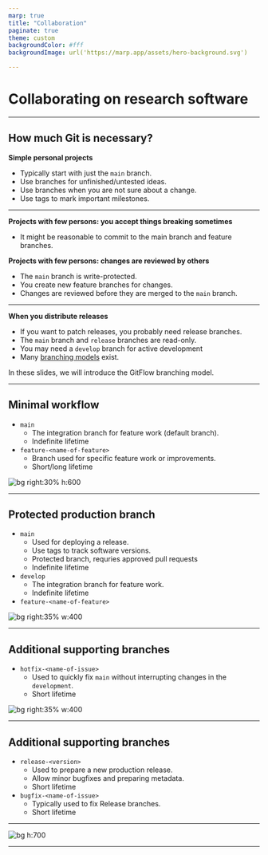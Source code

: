 ```yaml
---
marp: true
title: "Collaboration"
paginate: true
theme: custom
backgroundColor: #fff
backgroundImage: url('https://marp.app/assets/hero-background.svg')

---
```


# Collaborating on research software


---

## How much Git is necessary?

**Simple personal projects**
- Typically start with just the `main` branch.
- Use branches for unfinished/untested ideas.
- Use branches when you are not sure about a change.
- Use tags to mark important milestones.

---

**Projects with few persons: you accept things breaking sometimes**
- It might be reasonable to commit to the main branch and feature branches.  

**Projects with few persons: changes are reviewed by others**
- The `main` branch is write-protected.
- You create new feature branches for changes.
- Changes are reviewed before they are merged to the `main` branch.

---

**When you distribute releases**
- If you want to patch releases, you probably need release branches.
- The `main` branch and `release` branches are read-only.
- You may need a `develop` branch for active development
- Many [branching models](https://coderefinery.github.io/git-branch-design/05-branching-models/) exist.

In these slides, we will introduce the GitFlow branching model.

---

## Minimal workflow

- `main`
    - The integration branch for feature work (default branch).
    - Indefinite lifetime
- `feature-<name-of-feature>`  
    - Branch used for specific feature work or improvements.
    - Short/long lifetime


![bg right:30% h:600](img/feature-branches.png)


---

## Protected production branch

- `main`
    - Used for deploying a release.
    - Use tags to track software versions.
    - Protected branch, requries approved pull requests
    - Indefinite lifetime
- `develop`
    - The integration branch for feature work.
    - Indefinite lifetime
- `feature-<name-of-feature>`  

![bg right:35% w:400](img/main-branches-develop.png)

---

## Additional supporting branches

- `hotfix-<name-of-issue>`
    - Used to quickly fix `main` without interrupting changes in the `development`.
    - Short lifetime

![bg right:35% w:400](img/hotfix-branches.png)

---

## Additional supporting branches

- `release-<version>`
    - Used to prepare a new production release.
    - Allow minor bugfixes and preparing metadata.
    - Short lifetime
- `bugfix-<name-of-issue>`
    - Typically used to fix Release branches.
    - Short lifetime

---

![bg h:700](img/van_driessen.png)

---
 